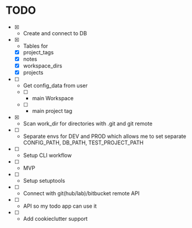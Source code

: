 # TODO

- [x] - Create and connect to DB
- [x] - Tables for
  - [x] project_tags
  - [x] notes
  - [x] workspace_dirs
  - [x] projects
- [ ] - Get config_data from user
  - [ ] - main Workspace
  - [ ] - main project tag
- [x] - Scan work_dir for directories with .git and git remote
- [ ] - Separate envs for DEV and PROD which allows me to set separate CONFIG_PATH, DB_PATH, TEST_PROJECT_PATH
- [ ] - Setup CLI workflow
- [ ] - MVP
- [ ] - Setup setuptools
- [ ] - Connect with git(hub/lab)/bitbucket remote API
- [ ] - API so my todo app can use it
- [ ] - Add cookieclutter support
